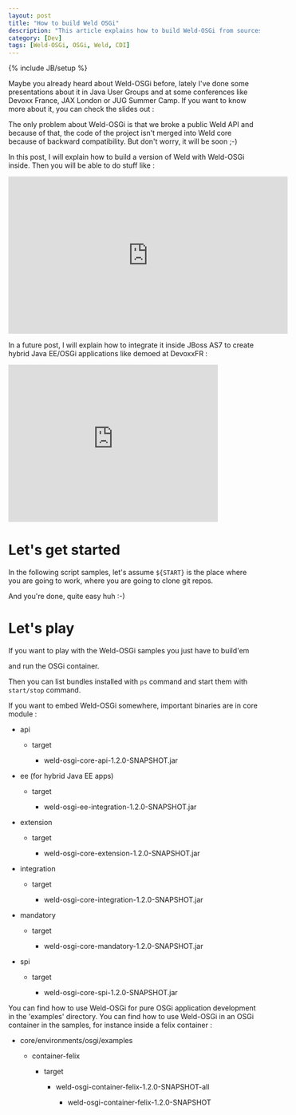 ```yaml
---
layout: post
title: "How to build Weld OSGi"
description: "This article explains how to build Weld-OSGi from sources"
category: [Dev]
tags: [Weld-OSGi, OSGi, Weld, CDI]
---
```

{% include JB/setup %}

Maybe you already heard about Weld-OSGi before, lately I've done some presentations about it in Java User Groups and at some conferences like Devoxx France, JAX London or JUG Summer Camp. If you want to know more about it, you can check the slides out :

<script class="speakerdeck-embed" data-id="4f92ccc7cb4cd0001f01504b" data-ratio="1.6" src="//speakerdeck.com/assets/embed.js"> </script>

The only problem about Weld-OSGi is that we broke a public Weld API and because of that, the code of the project isn't merged into Weld core because of backward compatibility. But don't worry, it will be soon ;-)

In this post, I will explain how to build a version of Weld with Weld-OSGi inside. Then you will be able to do stuff like :


<iframe width="560" height="315" src="http://www.youtube.com/embed/R4MbRn46-AA" frameborder="0"> </iframe>


In a future post, I will explain how to integrate it inside JBoss AS7 to create hybrid Java EE/OSGi applications like demoed at DevoxxFR :


<iframe width="420" height="315" src="http://www.youtube.com/embed/zbgZp15Y-Eo" frameborder="0"> </iframe>


Let's get started
==================


In the following script samples, let's assume `${START}` is the place where you are going to work, where you are going to clone git repos.

<script src="https://gist.github.com/2569318.js?file=blog.sh"> </script>

And you're done, quite easy huh :-)

Let's play
==================

If you want to play with the Weld-OSGi samples you just have to build'em

<script src="https://gist.github.com/2569318.js?file=blog1.sh"> </script>

and run the OSGi container.

<script src="https://gist.github.com/2569318.js?file=blog2.sh"> </script>

Then you can list bundles installed with `ps` command and start them with `start/stop` command.

If you want to embed Weld-OSGi somewhere, important binaries are in core module :

* api

	* target

		* weld-osgi-core-api-1.2.0-SNAPSHOT.jar

* ee (for hybrid Java EE apps)

	* target

		* weld-osgi-ee-integration-1.2.0-SNAPSHOT.jar

* extension

	* target

		* weld-osgi-core-extension-1.2.0-SNAPSHOT.jar

* integration

	* target

		* weld-osgi-core-integration-1.2.0-SNAPSHOT.jar

* mandatory

	* target 

		* weld-osgi-core-mandatory-1.2.0-SNAPSHOT.jar

* spi

	* target

		* weld-osgi-core-spi-1.2.0-SNAPSHOT.jar

You can find how to use Weld-OSGi for pure OSGi application development in the 'examples' directory.
You can find how to use Weld-OSGi in an OSGi container in the samples, for instance inside a felix container :

-  core/environments/osgi/examples

	- container-felix

		- target

			- weld-osgi-container-felix-1.2.0-SNAPSHOT-all

				- weld-osgi-container-felix-1.2.0-SNAPSHOT


